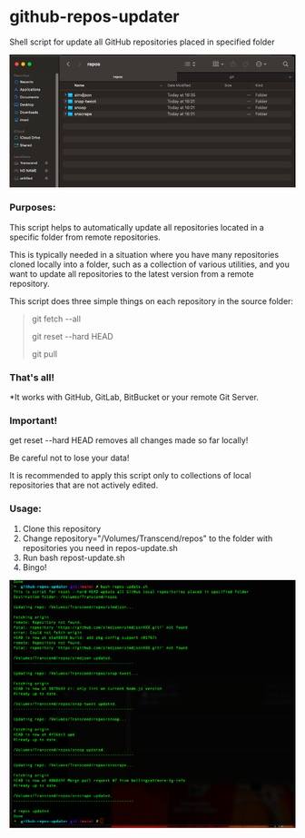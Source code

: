 # github-repos-updater

Shell script for update all GitHub repositories placed in specified folder

![alt text](./repos.png "Repos List in Finder")

### Purposes:

This script helps to automatically update all repositories located in a specific folder from remote repositories.

This is typically needed in a situation where you have many repositories cloned locally into a folder, such as a collection of various utilities, and you want to update all repositories to the latest version from a remote repository.

This script does three simple things on each repository in the source folder:

> git fetch --all
> 
> git reset --hard HEAD
> 
> git pull

### That's all!

*It works with GitHub, GitLab, BitBucket or your remote Git Server.

### Important!

get reset --hard HEAD removes all changes made so far locally! 

Be careful not to lose your data!

It is recommended to apply this script only to collections of local repositories that are not actively edited.

### Usage:

1. Clone this repository
2. Change repository="/Volumes/Transcend/repos" to the folder with repositories you need in repos-update.sh
3. Run bash repost-update.sh
4. Bingo!

![alt text](./terminal.png "Terminal")